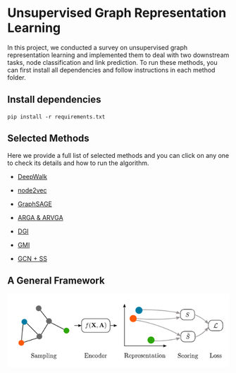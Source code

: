 # Unsupervised Graph Representation Learning
In this project, we conducted a survey on unsupervised graph representation learning and implemented them to deal with two downstream tasks, node classification and link prediction. To run these methods, you can first install all dependencies and follow instructions in each method folder.

## Install dependencies

```
pip install -r requirements.txt
```

## Selected Methods
Here we provide a full list of selected methods and you can click on any one to check its details and how to run the algorithm.

- [DeepWalk](https://github.com/phanein/deepwalk)

- [node2vec](./Node2Vector)

- [GraphSAGE](./SAGE)

- [ARGA & ARVGA](./ARGA)

- [DGI](./DGI)

- [GMI](./GMI)

- [GCN + SS](./SS-GCNs)

## A General Framework
![hello](framework.png)

  

